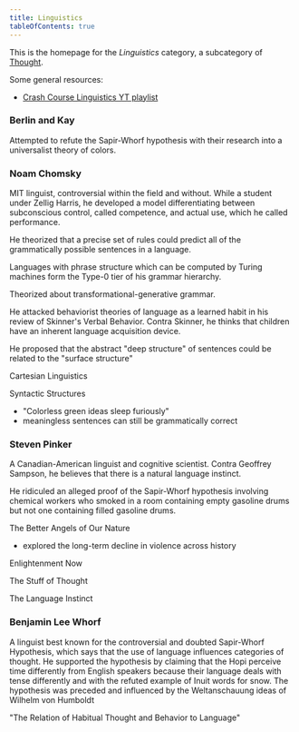 ```yaml
---
title: Linguistics
tableOfContents: true
---
```


This is the homepage for the *Linguistics* category, a subcategory of [Thought](../index.html).

Some general resources:

- [Crash Course Linguistics YT playlist](https://www.youtube.com/watch?v=eDop3FDoUzk&list=PL8dPuuaLjXtP5mp25nStsuDzk2blncJDW)

### Berlin and Kay

Attempted to refute the Sapir-Whorf hypothesis with their research into a universalist theory of colors.

### Noam Chomsky

MIT linguist, controversial within the field and without. While a student under Zellig Harris, he developed a model differentiating between subconscious control, called competence, and actual use, which he called performance.

He theorized that a precise set of rules could predict all of the grammatically possible sentences in a language.

Languages with phrase structure which can be computed by Turing machines form the Type-0 tier of his grammar hierarchy.

Theorized about transformational-generative grammar.

He attacked behaviorist theories of language as a learned habit in his review of Skinner's Verbal Behavior. Contra Skinner, he thinks that children have an inherent language acquisition device.

He proposed that the abstract "deep structure" of sentences could be related to the "surface structure"

Cartesian Linguistics

Syntactic Structures

- "Colorless green ideas sleep furiously"
- meaningless sentences can still be grammatically correct

### Steven Pinker

A Canadian-American linguist and cognitive scientist. Contra Geoffrey Sampson, he believes that there is a natural language instinct.

He ridiculed an alleged proof of the Sapir-Whorf hypothesis involving chemical workers who smoked in a room containing empty gasoline drums but not one containing filled gasoline drums.

The Better Angels of Our Nature

- explored the long-term decline in violence across history

Enlightenment Now

The Stuff of Thought

The Language Instinct

### Benjamin Lee Whorf

A linguist best known for the controversial and doubted Sapir-Whorf Hypothesis, which says that the use of language influences categories of thought. He supported the hypothesis by claiming that the Hopi perceive time differently from English speakers because their language deals with tense differently and with the refuted example of Inuit words for snow. The hypothesis was preceded and influenced by the Weltanschauung ideas of Wilhelm von Humboldt

"The Relation of Habitual Thought and Behavior to Language"

